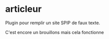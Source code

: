 articleur
=========

Plugin pour remplir un site SPIP de faux texte.

C'est encore un brouillons mais cela fonctionne
